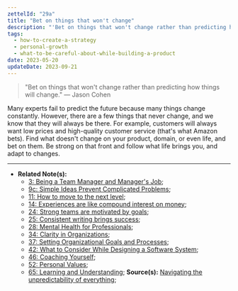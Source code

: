 ```yaml
---
zettelId: "29a"
title: "Bet on things that won't change"
description: "'Bet on things that won't change rather than predicting how things will change.' — Jason Cohen"
tags:
  - how-to-create-a-strategy
  - personal-growth
  - what-to-be-careful-about-while-building-a-product
date: 2023-05-20
updateDate: 2023-09-21
---
```


> "Bet on things that won't change rather than predicting how things will change." — Jason Cohen

Many experts fail to predict the future because many things change constantly. However, there are a few things that never change, and we know that they will always be there. For example, customers will always want low prices and high-quality customer service (that's what Amazon bets). Find what doesn't change on your product, domain, or even life, and bet on them. Be strong on that front and follow what life brings you, and adapt to changes.

---

- **Related Note(s):**
  - [3: Being a Team Manager and Manager's Job](/notes/3/);
  - [9c: Simple Ideas Prevent Complicated Problems](/notes/9c/);
  - [11: How to move to the next level](/notes/11/);
  - [14: Experiences are like compound interest on money](/notes/14/);
  - [24: Strong teams are motivated by goals](/notes/24/);
  - [25: Consistent writing brings success](/notes/25/);
  - [28: Mental Health for Professionals](/notes/28/);
  - [34: Clarity in Organizations](/notes/34/);
  - [37: Setting Organizational Goals and Processes](/notes/37/);
  - [42: What to Consider While Designing a Software System](/notes/42/);
  - [46: Coaching Yourself](/notes/46/);
  - [52: Personal Values](/notes/52/);
  - [65: Learning and Understanding](/notes/65/);
**Source(s):** [Navigating the unpredictability of everything](https://longform.asmartbear.com/predict-the-future/);
